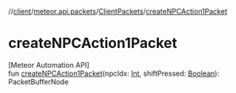 //[client](../../../index.md)/[meteor.api.packets](../index.md)/[ClientPackets](index.md)/[createNPCAction1Packet](create-n-p-c-action1-packet.md)

# createNPCAction1Packet

[Meteor Automation API]\
fun [createNPCAction1Packet](create-n-p-c-action1-packet.md)(npcIdx: [Int](https://kotlinlang.org/api/latest/jvm/stdlib/kotlin/-int/index.html), shiftPressed: [Boolean](https://kotlinlang.org/api/latest/jvm/stdlib/kotlin/-boolean/index.html)): PacketBufferNode
